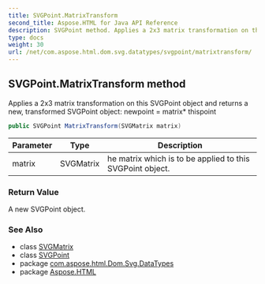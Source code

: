 ```yaml
---
title: SVGPoint.MatrixTransform
second_title: Aspose.HTML for Java API Reference
description: SVGPoint method. Applies a 2x3 matrix transformation on this SVGPoint object and returns a new transformed SVGPoint object newpoint  matrix thispoint
type: docs
weight: 30
url: /net/com.aspose.html.dom.svg.datatypes/svgpoint/matrixtransform/
---
```

## SVGPoint.MatrixTransform method

Applies a 2x3 matrix transformation on this SVGPoint object and returns a new, transformed SVGPoint object: newpoint = matrix* thispoint

```java
public SVGPoint MatrixTransform(SVGMatrix matrix)
```

| Parameter | Type | Description |
| --- | --- | --- |
| matrix | SVGMatrix | he matrix which is to be applied to this SVGPoint object. |

### Return Value

A new SVGPoint object.

### See Also

* class [SVGMatrix](../../svgmatrix/)
* class [SVGPoint](../)
* package [com.aspose.html.Dom.Svg.DataTypes](../../svgpoint/)
* package [Aspose.HTML](../../../)
